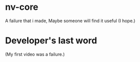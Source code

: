 # nv-core
A failure that i made, Maybe someone will find it useful (I hope.)

# Developer's last word
(My first video was a failure.)
